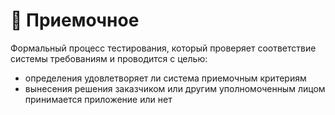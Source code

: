 # 📍 Приемочное

Формальный процесс тестирования, который проверяет соответствие системы требованиям и проводится с целью:&#x20;

* определения удовлетворяет ли система приемочным критериям
* вынесения решения заказчиком или другим уполномоченным лицом принимается приложение или нет
